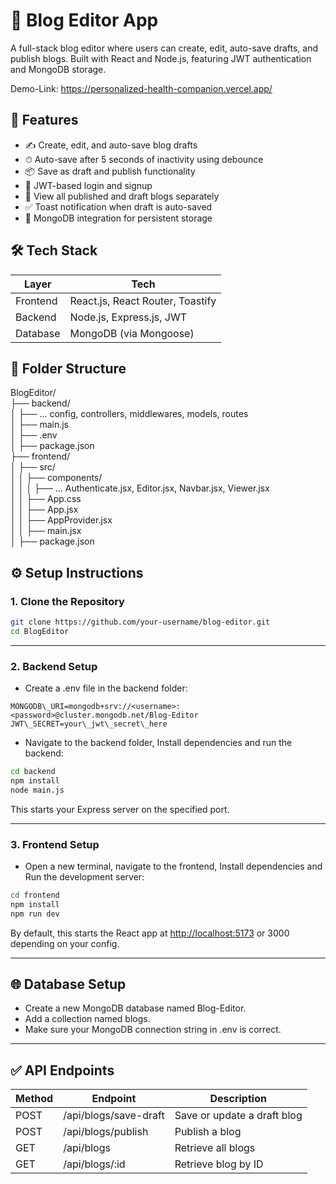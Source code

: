 # 📝 Blog Editor App

A full-stack blog editor where users can create, edit, auto-save drafts, and publish blogs. Built with React and Node.js, featuring JWT authentication and MongoDB storage.

Demo-Link: https://personalized-health-companion.vercel.app/

## 🚀 Features

* ✍️ Create, edit, and auto-save blog drafts
* ⏱ Auto-save after 5 seconds of inactivity using debounce
* 📦 Save as draft and publish functionality
* 🔐 JWT-based login and signup
* 📃 View all published and draft blogs separately
* ✅ Toast notification when draft is auto-saved
* 💾 MongoDB integration for persistent storage

## 🛠 Tech Stack

| Layer      | Tech                                     |
| ---------- | ---------------------------------------- |
| Frontend   | React.js, React Router, Toastify         |
| Backend    | Node.js, Express.js, JWT                 |
| Database   | MongoDB (via Mongoose)                   |

## 📁 Folder Structure

BlogEditor/\
├── backend/\
│   ├── ... config, controllers, middlewares, models, routes\
│   ├── main.js\
│   ├── .env\
│   ├── package.json\
├── frontend/\
│   ├── src/\
│   │   ├── components/\
│   │   │   ├── ... Authenticate.jsx, Editor.jsx, Navbar.jsx, Viewer.jsx\
│   │   ├── App.css\
│   │   ├── App.jsx\
│   │   ├── AppProvider.jsx\
│   │   ├── main.jsx\
│   ├── package.json

## ⚙️ Setup Instructions

### 1. Clone the Repository

```bash
git clone https://github.com/your-username/blog-editor.git
cd BlogEditor
```

---

### 2. Backend Setup

- Create a .env file in the backend folder:

```
MONGODB\_URI=mongodb+srv://<username>:<password>@cluster.mongodb.net/Blog-Editor
JWT\_SECRET=your\_jwt\_secret\_here
```

- Navigate to the backend folder, Install dependencies and run the backend:

```bash
cd backend
npm install
node main.js
```

This starts your Express server on the specified port.

---

### 3. Frontend Setup

- Open a new terminal, navigate to the frontend, Install dependencies and Run the development server:

```bash
cd frontend
npm install
npm run dev
```

By default, this starts the React app at [http://localhost:5173](http://localhost:5173) or 3000 depending on your config.

---

## 🌐 Database Setup

* Create a new MongoDB database named Blog-Editor.
* Add a collection named blogs.
* Make sure your MongoDB connection string in .env is correct.

---

## ✅ API Endpoints

| Method | Endpoint              | Description                 |
| ------ | --------------------- | --------------------------- |
| POST   | /api/blogs/save-draft | Save or update a draft blog |
| POST   | /api/blogs/publish    | Publish a blog              |
| GET    | /api/blogs            | Retrieve all blogs          |
| GET    | /api/blogs/\:id       | Retrieve blog by ID         |